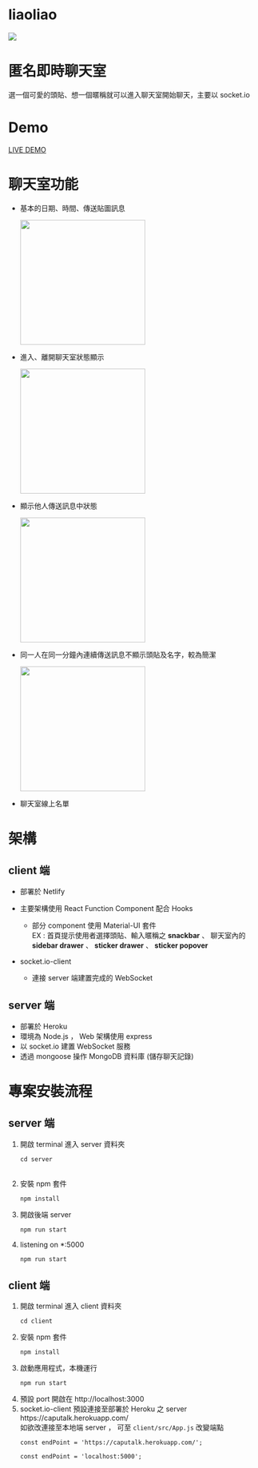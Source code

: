 # liaoliao
<img src="https://i.ibb.co/YjPfXJD/2020-07-12-9-08-18.png">


# 匿名即時聊天室
選一個可愛的頭貼、想一個暱稱就可以進入聊天室開始聊天，主要以 socket.io

# Demo
<a href="https://liaoliao.netlify.app/">LIVE DEMO</a>

# 聊天室功能
* 基本的日期、時間、傳送貼圖訊息 

  <img src="https://i.ibb.co/zft6v12/RPReplay-Final1594563401.gif" width=250>

* 進入、離開聊天室狀態顯示

  <img src="https://i.ibb.co/m4SMPrP/RPReplay-Final1594568340.gif" width=250>
  
* 顯示他人傳送訊息中狀態

  <img src="https://i.ibb.co/j3tyMBq/RPReplay-Final1594563310.gif" width=250/>

* 同一人在同一分鐘內連續傳送訊息不顯示頭貼及名字，較為簡潔

  <img src="https://i.ibb.co/grTVZpR/2020-07-13-12-15-54.png" width=250>
  
* 聊天室線上名單

# 架構
## client 端
* 部署於 Netlify
* 主要架構使用 React Function Component 配合 Hooks

  * 部分 component 使用 Material-UI 套件 
    <br>EX :  首頁提示使用者選擇頭貼、輸入暱稱之 **snackbar** 、 聊天室內的 **sidebar drawer** 、 **sticker drawer** 、 **sticker popover**
* socket.io-client 

  * 連接 server 端建置完成的 WebSocket
## server 端
* 部署於 Heroku
* 環境為 Node.js ， Web 架構使用 express
* 以 socket.io 建置 WebSocket 服務
* 透過 mongoose 操作 MongoDB 資料庫 (儲存聊天記錄)

# 專案安裝流程

## server 端
<ol>
  <li>
    開啟 terminal 進入 server 資料夾
    <pre><code>cd server</code></pre>
  </li>
  <br>
  <li>
    安裝 npm 套件
    <pre><code>npm install</code></pre>
  </li>
  
  <li>
    開啟後端 server 
    <pre><code>npm run start</code></pre>
  </li>
  
  <li>
    listening on *:5000 
    <pre><code>npm run start</code></pre>
  </li>
</ol>

## client 端
<ol>
  <li>
    開啟 terminal 進入 client 資料夾
    <pre><code>cd client</code></pre>
  </li>
  <li>
    安裝 npm 套件
    <pre><code>npm install</code></pre>
  </li>
  <li>
    啟動應用程式，本機運行
    <pre><code>npm run start</code></pre>
  </li>
  <li>
    預設 port 開啟在 http://localhost:3000 
  </li>
  <li>
    socket.io-client 預設連接至部署於 Heroku 之 server https://caputalk.herokuapp.com/ <br>
    如欲改連接至本地端 server ， 可至 <code>client/src/App.js</code> 改變端點 
    <pre><code>const endPoint = 'https://caputalk.herokuapp.com/';</code></pre>
    <pre><code>const endPoint = 'localhost:5000';</code></pre>
  </li>
  
</ol>

